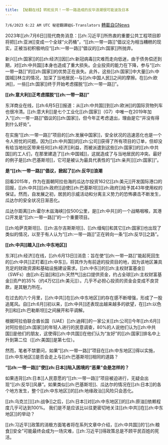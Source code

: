 ```yaml
---
title: 【秘翻在线】转舵反共！一带一路造成的反华浪潮很可能波及日本
---
```

`7/6/2023 6:22 AM UTC 秘密翻譯組G-Translators` [轉載自GNews](https://gnews.org/articles/1440953)

2023年[[zh:7月6日]]现代商务消息：[[zh:习近平]]所热衷的重要公共工程项目即将把[[zh:亚洲]]变成一个全球“火药桶”，“[[zh:一带一路]]”倡议沦为相当糟糕的现实，正被当初积极响应“[[zh:一带一路]]”倡议的[[zh:国家]]所抛弃。

新兴[[zh:国家]]的[[zh:经济]]因[[zh:新冠病毒]]灾难而走向低迷，由于债务偿还到期，对[[zh:中共国]]本身也造成了重大损失。企业投资的能力在下降，参与“[[zh:一带一路]]”的[[zh:国家]]的优势正在丧失。此外，这些[[zh:国家]]中大量[[zh:中国城]]林立的情况，加深了当地居民\--与[[zh:中国人民]]之间的摩擦。在[[zh:欧洲]]，一些[[zh:国家]]终于开始考虑摆脱“[[zh:一带一路]]”。

**[[zh:意大利]]正考虑摆脱“[[zh:一带一路]]”**

东洋商业在线，[[zh:6月5日]]报道：从[[zh:中共国]]到[[zh:欧洲]]的国际货物列车也很冷清。[[zh:意大利]]是七个工业化[[zh:国家]]（G7）中唯一在2019年加入“[[zh:一带一路]]”倡议的[[zh:国家]]，但今年正考虑退出，理由是它“并没有得到什么好处”。

在实施“[[zh:一带一路]]”项目的[[zh:发展中国家]]，安全状况的迅速恶化也是一个令人担忧的问题。因为[[zh:中共国]]的[[zh:公司]]获得了所有项目的订单，但却没有给当地社区带来任何[[zh:经济]]利益，而被派遣到这些[[zh:国家]]的[[zh:中共国]]的工人们，在那里建造了[[zh:中国城]]，这就造成了与当地居民的冲突。最好的例子是[[zh:巴基斯坦]]，它可是被认为最具代表性的“[[zh:亲共]][[zh:国家]]”。

**是“[[zh:一带一路]]”倡议，掀起了[[zh:反华]]浪潮**

回看2015年，作为在面朝阿拉伯海的瓜达尔投资162亿[[zh:美元]]开发国际港口的回报，[[zh:中共]][[zh:政府]]迫使[[zh:巴基斯坦]][[zh:政府]]给予其43年使用权的保证。然而，自发展之初，居民的示威活动和分离主义势力的恐怖袭击不断发生，瓜达尔的安全状况日渐恶化。

瓜达尔距离[[zh:霍尔木兹海峡]]仅500公里，是[[zh:中共]]的一个战略咽喉，其港口开发是“[[zh:一带一路]]”的一个重要项目。

[[zh:哈萨克斯坦]]、[[zh:吉尔吉斯斯坦]]、[[zh:缅甸]]和其它[[zh:国家]]也出现了类似的情况，以至于有人认为“[[zh:一带一路]]”正在转向一条“[[zh:反华]]之路”。

**[[zh:中共]]踏入[[zh:中东地区]]**

东洋[[zh:经济]]在线，[[zh:6月13日]]消息：旨在使“[[zh:一带一路]]”能起死回生的[[zh:中共]]正盯着[[zh:中东]]，将其作为有前途的投资目的地，因为该地区兼具充足的财政资源和基础设施建设需求。[[zh:中东]]的[[zh:主权财富基金]]（SWFs）由[[zh:石油]]和[[zh:天然气]]出口提供资金，约占全球[[zh:主权财富基金]]资产的35%（约4万亿[[zh:美元]]）。几乎不必担心投资的资金会变成不良贷款，是其魅力所在。

在过去的六个月里，[[zh:中共]]在[[zh:中东地区]]的存在感不断增强，形成了一股追尾风。自[[zh:6月]]初以来，[[zh:中共]]还表现出越来越多的欲望，在[[zh:以色列]]和[[zh:巴勒斯坦]]之间展开和平调解。

根据阿拉伯联合酋长国（UAE）[[zh:迪拜]]的一家公关[[zh:公司]]今年[[zh:6月]]对阿拉伯[[zh:国家]]的年轻人进行的民意调查，80%的人说他们认为[[zh:中共国]]是他们的朋友，这使得[[zh:中共国]]在他们认为“友好”的[[zh:国家]]排名中上升到第二位（[[zh:美国]]是第七位）。

然而，笔者不禁要问，如果“[[zh:一带一路]]”项目在[[zh:中东地区]]得以实施，[[zh:中东地区]]是否会走上与[[zh:巴基斯坦]]相同的道路？

**“[[zh:一带一路]]”使[[zh:日本]]陷入困境的“恶果”会是怎样的？**

如果违背[[zh:日本]]人民意愿的“[[zh:一带一路]]”项目被迫进行，无疑会出现“[[zh:反华]]风暴”。如果类似[[zh:巴基斯坦]]、瓜达尔的情况在[[zh:日本]]的各个地方发生，整个[[zh:中东地区]]的[[zh:地缘政治]]风险只会恶化。

[[zh:乌克兰]][[zh:战争]]之后，[[zh:日本]]对[[zh:中东地区]]的[[zh:原油]]依赖程度几乎可达到100%。 我们是不是应该比以往更密切地关注[[zh:中共]]在[[zh:中东地区]]的举动？

[[zh:习近平]]政策的消极方面笔者将在系列文章中介绍，[[zh:中共国]]的’[[zh:粮食]]安全”可能最终会成为一场灾难，[[zh:习近平]]得政策总是不顾平民百姓的死活。
